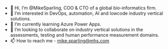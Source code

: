 - 👋 Hi, I’m @MikeSparling, COO & CTO of a global bio-informatics firm.
- 👀 I’m interested in DevOps, automation, AI and lowcode industry vertical solutions.
- 🌱 I’m currently learning Azure Power Apps.
- 💞️ I’m looking to collaborate on industry vertical solutions in the assessments, testing and human performance measurement domains.
- 📫 How to reach me - mike.sparling@mhs.com

<!---
MikeSparling/MikeSparling is a ✨ special ✨ repository because its `README.md` (this file) appears on your GitHub profile.
You can click the Preview link to take a look at your changes.
--->
